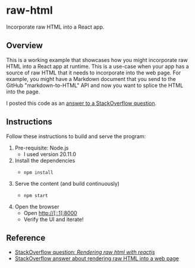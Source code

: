 # raw-html

Incorporate raw HTML into a React app.


## Overview

This is a working example that showcases how you might incorporate raw HTML into a React app at runtime. This is a use-case
when your app has a source of raw HTML that it needs to incorporate into the web page. For example, you might have a
Markdown document that you send to the GitHub "markdown-to-HTML" API and now you want to splice the HTML into the page.

I posted this code as an [answer to a StackOverflow question](https://stackoverflow.com/a/73006713).


## Instructions

Follow these instructions to build and serve the program:

1. Pre-requisite: Node.js
   * I used version 20.11.0
2. Install the dependencies
    * ```shell
      npm install
      ```
3. Serve the content (and build continuously)
    * ```shell
      npm start
      ```
4. Open the browser
    * Open <http://[::1]:8000>
    * Verify the UI and iterate!


## Reference

* [StackOverflow question: *Rendering raw html with reactjs*](https://stackoverflow.com/q/27934238)
* [StackOverflow answer about rendering raw HTML into a web page](https://stackoverflow.com/a/35385518)
